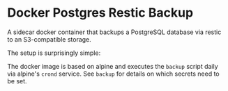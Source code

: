 # Docker Postgres Restic Backup

A sidecar docker container that backups a PostgreSQL database via restic to an S3-compatible storage.

The setup is surprisingly simple:

The docker image is based on alpine and executes the `backup` script daily via alpine's `crond` service.
See `backup` for details on which secrets need to be set.
